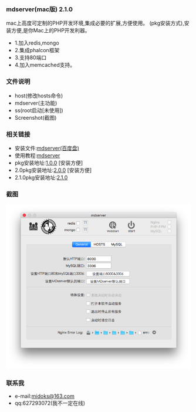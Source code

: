 ### mdserver(mac版) 2.1.0
mac上高度可定制的PHP开发环境,集成必要的扩展,方便使用。
(pkg安装方式),安装方便,是你Mac上的PHP开发利器。
- 1.加入redis,mongo
- 2.集成phalcon框架
- 3.支持80端口
- 4.加入memcached支持。


### 文件说明
- host(修改hosts命令)
- mdserver(主功能)
- ss(root启动[未使用])
- Screenshot(截图)


### 相关链接
- 安装文件:[mdserver(百度盘)](http://pan.baidu.com/s/1bnfcs4B)
- 使用教程:[mdserver](http://midoks.cachecha.com/2015/02/24/mdserver-mac.html)
- pkg安装地址:[1.0.0](http://pan.baidu.com/s/1eSHgmAI) [安装方便]
- 2.0pkg安装地址:[2.0.0](http://pan.baidu.com/s/1kV52okB) [安装方便]
- 2.1.0pkg安装地址:[2.1.0](http://pan.baidu.com/s/1o7YmzTC)


### 截图
[![Screenshot.png](/Screenshot/Screenshot.png)](/Screenshot/Screenshot.png)


### 联系我
- e-mail:midoks@163.com
- qq:627293072(我不一定在线)